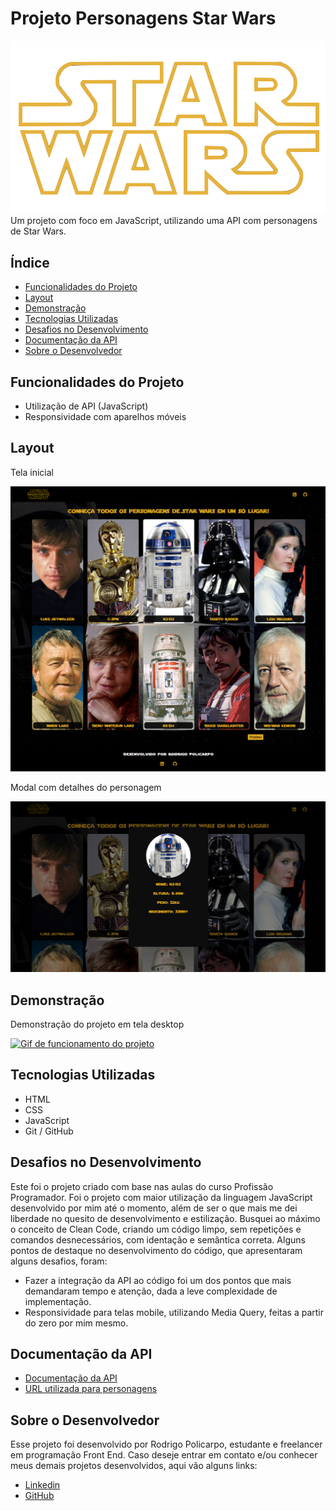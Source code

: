 # Projeto Personagens Star Wars
![Personagens Star Wars](./src/images/star-wars-logo.png)
Um projeto com foco em JavaScript, utilizando uma API com personagens de Star Wars.

## Índice
- <a href="#funcionalidades-do-projeto">Funcionalidades do Projeto</a>
- <a href="#layout">Layout</a>
- <a href="#demonstração">Demonstração</a>
- <a href="#tecnologias-utilizadas">Tecnologias Utilizadas</a>
- <a href="#desafios-no-desenvolvimento">Desafios no Desenvolvimento</a>
- <a href="#documentação-da-api">Documentação da API</a>
- <a href="#sobre-o-desenvolvedor">Sobre o Desenvolvedor</a>


## Funcionalidades do Projeto
- Utilização de API (JavaScript)
- Responsividade com aparelhos móveis


## Layout
Tela inicial

![Tela inicial](./src/images/home.png)

Modal com detalhes do personagem

![Modal](./src/images/modal.png)


## Demonstração
Demonstração do projeto em tela desktop

[<img src="src/images/personagens-star-wars.gif" alt="Gif de funcionamento do projeto" title="Visitar projeto">](https://rodrigo-policarpo.github.io/personagens-star-wars/)


## Tecnologias Utilizadas
- HTML
- CSS
- JavaScript
- Git / GitHub

## Desafios no Desenvolvimento
Este foi o projeto criado com base nas aulas do curso Profissão Programador. Foi o projeto com maior utilização da linguagem JavaScript desenvolvido por mim até o momento, além de ser o que mais me dei liberdade no quesito de desenvolvimento e estilização. Busquei ao máximo o conceito de Clean Code, criando um código limpo, sem repetições e comandos desnecessários, com identação e semântica correta. Alguns pontos de destaque no desenvolvimento do código, que apresentaram alguns desafios, foram:

- Fazer a integração da API ao código foi um dos pontos que mais demandaram tempo e atenção, dada a leve complexidade de implementação.
- Responsividade para telas mobile, utilizando Media Query, feitas a partir do zero por mim mesmo.


## Documentação da API
- <a href="https://swapi.dev/?_gl=1*1p4rxco*_ga*MzIyMTQ4NzEzLjE3MTg0OTM5NDc.*_ga_37GXT4VGQK*MTcyNDM0ODE4MS43Ni4xLjE3MjQzNDgyMjIuMC4wLjA.">Documentação da API</a>
- <a href="https://swapi.dev/api/people/?_gl=1*1p4rxco*_ga*MzIyMTQ4NzEzLjE3MTg0OTM5NDc.*_ga_37GXT4VGQK*MTcyNDM0ODE4MS43Ni4xLjE3MjQzNDgyMjIuMC4wLjA.">URL utilizada para personagens</a>


## Sobre o Desenvolvedor
Esse projeto foi desenvolvido por Rodrigo Policarpo, estudante e freelancer em programação Front End. Caso deseje entrar em contato e/ou conhecer meus demais projetos desenvolvidos, aqui vão alguns links:
- [Linkedin](https://www.linkedin.com/in/rodrigo-policarpo-meireles-55b358296)
- [GitHub](https://github.com/Rodrigo-Policarpo)